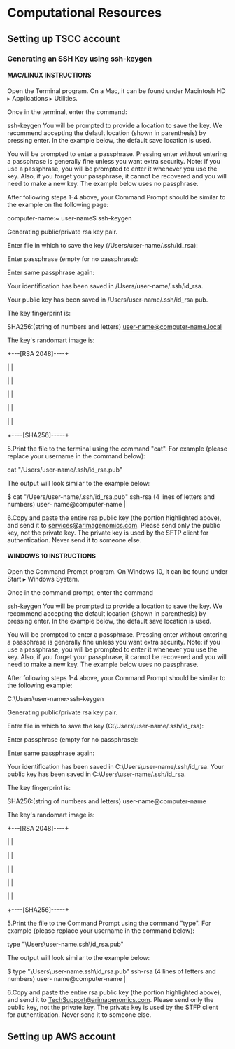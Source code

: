 # Computational Resources

## Setting up TSCC account
### Generating an SSH Key using ssh-keygen

#### MAC/LINUX INSTRUCTIONS

Open the Terminal program. On a Mac, it can be found under Macintosh HD ▸ Applications ▸ Utilities.

Once in the terminal, enter the command:

ssh-keygen
You will be prompted to provide a location to save the key. We recommend accepting the default location (shown in parenthesis) by pressing enter. In the example below, the default save location is used.

You will be prompted to enter a passphrase. Pressing enter without entering a passphrase is generally fine unless you want extra security. Note: if you use a passphrase, you will be prompted to enter it whenever you use the key. Also, if you forget your passphrase, it cannot be recovered and you will need to make a new key. The example below uses no passphrase.

After following steps 1-4 above, your Command Prompt should be similar to the example on the following page:

computer-name:~ user-name$ ssh-keygen

Generating public/private rsa key pair.

Enter file in which to save the key (/Users/user-name/.ssh/id_rsa):

Enter passphrase (empty for no passphrase):

Enter same passphrase again:

Your identification has been saved in /Users/user-name/.ssh/id_rsa.

Your public key has been saved in /Users/user-name/.ssh/id_rsa.pub.

The key fingerprint is:

SHA256:(string of numbers and letters) user-name@computer-name.local

The key's randomart image is:

+---[RSA 2048]----+

| |

| |

| |

| |

| |

+----[SHA256]-----+

5.Print the file to the terminal using the command "cat". For example (please replace your username in the command below):

cat "/Users/user-name/.ssh/id_rsa.pub"

The output will look similar to the example below:

$ cat "/Users/user-name/.ssh/id_rsa.pub"
ssh-rsa (4 lines of letters and numbers) user-
name@computer-name
|

6.Copy and paste the entire rsa public key (the portion highlighted above), and send it to services@arimagenomics.com. Please send only the public key, not the private key. The private key is used by the SFTP client for authentication. Never send it to someone else.

#### WINDOWS 10 INSTRUCTIONS

Open the Command Prompt program. On Windows 10, it can be found under Start ▸ Windows System.

Once in the command prompt, enter the command

ssh-keygen
You will be prompted to provide a location to save the key. We recommend accepting the default location (shown in parenthesis) by pressing enter. In the example below, the default save location is used.

You will be prompted to enter a passphrase. Pressing enter without entering a passphrase is generally fine unless you want extra security. Note: if you use a passphrase, you will be prompted to enter it whenever you use the key. Also, if you forget your passphrase, it cannot be recovered and you will need to make a new key. The example below uses no passphrase.

After following steps 1-4 above, your Command Prompt should be similar to the following example:

C:\Users\user-name>ssh-keygen

Generating public/private rsa key pair.

Enter file in which to save the key (C:\Users\user-name/.ssh/id_rsa):

Enter passphrase (empty for no passphrase):

Enter same passphrase again:

Your identification has been saved in C:\Users\user-name/.ssh/id_rsa. Your public key has been saved in C:\Users\user-name/.ssh/id_rsa.

The key fingerprint is:

SHA256:(string of numbers and letters) user-name@computer-name

The key's randomart image is:

+---[RSA 2048]----+

| |

| |

| |

| |

| |

+----[SHA256]-----+

5.Print the file to the Command Prompt using the command "type". For example (please replace your username in the command below):

type "\Users\user-name.ssh\id_rsa.pub"

The output will look similar to the example below:

$ type "\Users\user-name.ssh\id_rsa.pub"
ssh-rsa (4 lines of letters and numbers) user-
name@computer-name
|

6.Copy and paste the entire rsa public key (the portion highlighted above), and send it to TechSupport@arimagenomics.com. Please send only the public key, not the private key. The private key is used by the STFP client for authentication. Never send it to someone else.




## Setting up AWS account

##

